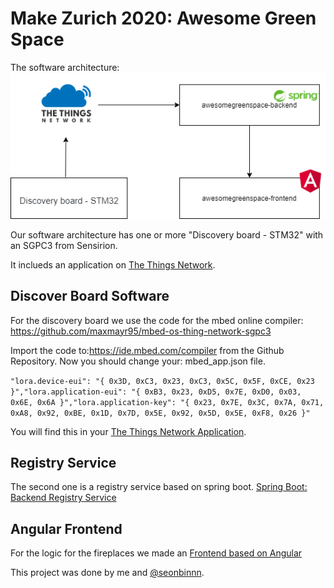 # Make Zurich 2020: Awesome Green Space

The software architecture:
![Software Architecture](./images/software_architecture.png)

Our software architecture has one or more "Discovery board - STM32" with an SGPC3 from Sensirion.

It inclueds an application on [The Things Network](https://www.thethingsnetwork.org/).

## Discover Board Software
For the discovery board we use the code for the mbed online compiler: https://github.com/maxmayr95/mbed-os-thing-network-sgpc3

Import the code to:https://ide.mbed.com/compiler from the Github Repository. Now you should change your: mbed_app.json file. 

`"lora.device-eui": "{ 0x3D, 0xC3, 0x23, 0xC3, 0x5C, 0x5F, 0xCE, 0x23 }","lora.application-eui": "{ 0xB3, 0x23, 0xD5, 0x7E, 0xD0, 0x03, 0x6E, 0x6A }","lora.application-key": "{ 0x23, 0x7E, 0x3C, 0x7A, 0x71, 0xA8, 0x92, 0xBE, 0x1D, 0x7D, 0x5E, 0x92, 0x5D, 0x5E, 0xF8, 0x26 }"`

You will find this in your [The Things Network Application](https://www.thethingsnetwork.org/).

## Registry Service

The second one is a registry service based on spring boot. [Spring Boot: Backend Registry Service](https://github.com/maxmayr95/awesomegreenspace-backend)

## Angular Frontend

For the logic for the fireplaces we made an [Frontend based on Angular](https://github.com/maxmayr95/awesomegreenspace-frontend)
          
This project was done by me and [@seonbinnn](https://github.com/seonbinnn).

